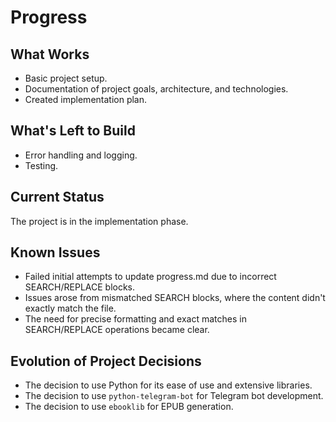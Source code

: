 # Progress

## What Works

*   Basic project setup.
*   Documentation of project goals, architecture, and technologies.
*   Created implementation plan.

## What's Left to Build

*   Error handling and logging.
*   Testing.

## Current Status

The project is in the implementation phase.
## Known Issues

*   Failed initial attempts to update progress.md due to incorrect SEARCH/REPLACE blocks.
*   Issues arose from mismatched SEARCH blocks, where the content didn't exactly match the file.
*   The need for precise formatting and exact matches in SEARCH/REPLACE operations became clear.

## Evolution of Project Decisions

*   The decision to use Python for its ease of use and extensive libraries.
*   The decision to use `python-telegram-bot` for Telegram bot development.
*   The decision to use `ebooklib` for EPUB generation.
